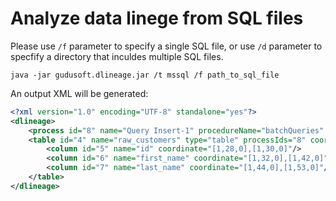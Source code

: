# Analyze data linege from SQL files

Please use `/f` parameter to specify a single SQL file, or use `/d` parameter to specfify a directory that inculdes multiple SQL files.

```shell
java -jar gudusoft.dlineage.jar /t mssql /f path_to_sql_file
```









An output XML will be generated:

```xml
<?xml version="1.0" encoding="UTF-8" standalone="yes"?>
<dlineage>
    <process id="8" name="Query Insert-1" procedureName="batchQueries" queryHashId="04ebc5aec1a07e1db80b0bc798742875" type="sstinsert" coordinate="[1,1,0],[1,73,0]"/>
    <table id="4" name="raw_customers" type="table" processIds="8" coordinate="[1,13,0],[1,26,0]">
        <column id="5" name="id" coordinate="[1,28,0],[1,30,0]"/>
        <column id="6" name="first_name" coordinate="[1,32,0],[1,42,0]"/>
        <column id="7" name="last_name" coordinate="[1,44,0],[1,53,0]"/>
    </table>
</dlineage>
```

